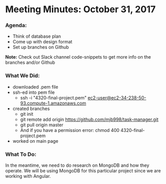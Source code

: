 # **Meeting Minutes: October 31, 2017**

### **Agenda:**
* Think of database plan
* Come up with design format
* Set up branches on Github

**Note:** Check out Slack channel code-snippets to get more info on the branches and/or Github

### **What We Did:**
* downloaded .pem file
* ssh-ed into pem file
  * ssh -i "4320-final-project.pem" ec2-user@ec2-34-238-50-93.compute-1.amazonaws.com
* created branches  
  * git init
  * git remote add origin https://github.com/mjb998/task-manager.git
  * git pull origin master
  * And if you have a permission error: chmod 400 4320-final-project.pem
* worked on main page

### **What To Do:**
In the meantime, we need to do research on MongoDB and how they operate. We will be using MongoDB for this particular project since we are working with Angular. 
